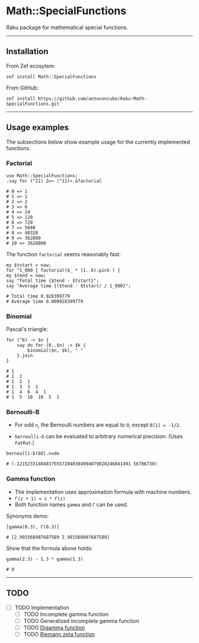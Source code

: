 # Math::SpecialFunctions

Raku package for mathematical special functions.

------

## Installation

From Zef ecosytem:

```
zef install Math::SpecialFunctions
```

From GitHub:

```
zef install https://github.com/antononcube/Raku-Math-SpecialFunctions.git
```

------

## Usage examples

The subsections below show example usage for the currently implemented functions.

### Factorial

```perl6
use Math::SpecialFunctions;
.say for (^11) Z=> (^11)».&factorial
```
```
# 0 => 1
# 1 => 1
# 2 => 2
# 3 => 6
# 4 => 24
# 5 => 120
# 6 => 720
# 7 => 5040
# 8 => 40320
# 9 => 362880
# 10 => 3628800
```

The function `factorial` seems reasonably fast:

```perl6
my $tstart = now;
for ^1_000 { factorial($_ * (1..6).pick ) }
my $tend = now;
say "Total time {$tend - $tstart}";
say "Average time {($tend - $tstart) / 1_000}";
```
```
# Total time 0.928399779
# Average time 0.000928399779
```

### Binomial

Pascal's triangle:

```perl6
for (^6) -> $n {
    say do for (0..$n) -> $k {
        binomial($n, $k), " "
    }.join
}
```
```
# 1  
# 1  1  
# 1  2  1  
# 1  3  3  1  
# 1  4  6  4  1  
# 1  5  10  10  5  1
```

### Bernoulli-B 

- For odd `n`, the Bernoulli numbers are equal to `0`, except `B[1] = -1/2`.

- `bernoulli-b` can be evaluated to arbitrary numerical precision. (Uses `FatRat`.)

```perl6
bernoulli-b(60).nude
```
```
# (-1215233140483755572040304994079820246041491 56786730)
```

### Gamma function

- The implementation uses approximation formula with machine numbers.
- `Γ(z + 1) = z * Γ(z)`
- Both function names `gamma` and  `Γ` can be used.

Synonyms demo:

```perl6
[gamma(0.3), Γ(0.3)]
```
```
# [2.991568987687589 2.991568987687589]
```

Show that the formula above holds:

```perl6
gamma(2.3) - 1.3 * gamma(1.3)
```
```
# 0
```

-------

## TODO

- [ ] TODO Implementation
  - [ ] TODO Incomplete gamma function
  - [ ] TODO Generalized incomplete gamma function
  - [ ] TODO [Digamma function](https://en.wikipedia.org/wiki/Digamma_function)
  - [ ] TODO [Riemann zeta function](https://en.wikipedia.org/wiki/Riemann_zeta_function)